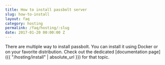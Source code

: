 ```yaml
---
title: How to install passbolt server
slug: how-to-install
layout: faq
category: hosting
permalink: /faq/hosting/:slug
date: 2017-01-20 00:00:00 Z
---
```

There are multiple way to install passbolt. You can install it using Docker or on your favorite distribution.
Check out the dedicated [documentation page]({{ "/hosting/install" | absolute_url }}) for that topic.